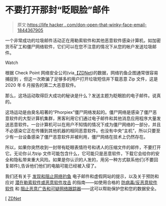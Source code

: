 # 不要打开那封“眨眼脸”邮件

> 原文:[https://life hacker . com/don-open-that-winky-face-email-1844367905](https://lifehacker.com/dont-open-that-winky-face-email-1844367905)

一个非常成功的垃圾邮件活动正在用勒索软件和其他恶意软件感染计算机，如加密货币矿工和僵尸网络软件，它们可以在您不注意的情况下从您的帐户发送垃圾邮件。

Watch

根据 Check Point 网络安全公司(via[【ZDNet](https://www.zdnet.com/article/this-botnet-has-surged-back-into-action-spreading-a-new-ransomware-campaign-via-phishing-emails/))的数据，网络钓鱼企图通常很容易捕捉到 ，但这一次欺骗了足够多的用户打开垃圾短信并下载恶意 Zip 文件，这是 2020 年 6 月报告的第二大恶意软件。

那么，这场运动取得巨大成功的秘诀是什么？发送主题为眨眼脸的电子邮件。说真的。

这场运动是由臭名昭著的“Phorpiex”僵尸网络发起的。僵尸网络是感染了僵尸恶意软件的大型计算机集群，黑客利用它们通过电子邮件和其他消息应用程序大量发送恶意软件。一台计算机可以在用户不知情的情况下成为僵尸网络的一部分，并且不必感染它正在传播到其他机器的相同恶意软件。也没有中央“主机”，所以只要至少有一台设备感染了僵尸恶意软件并被利用，僵尸网络在技术上仍然存在。

所以，如果你突然收到一封带有眨眼表情符号和诱人的压缩文件的邮件，不要打开它。无论你*认为*zip 文件可能包含什么，它可能只是恶意软件，下载它会给你的安全和隐私带来重大风险。如果是你认识的人发的，用另一种方式联系他们(不要回复邮件),告诉他们他们的电脑可能已经被入侵了。

我们还有关于 [发现和阻止网络钓鱼](https://lifehacker.com/modern-phishing-attempts-look-more-legit-but-the-metho-1794914817) 电子邮件和虚假网站的提示，以及关于预防和应对 [潜在勒索软件或恶意软件攻击](https://lifehacker.com/how-to-avoid-the-new-evilquest-mac-ransomware-1844236075) 的指南——如使用合格的 [防病毒/反恶意软件软件](https://lifehacker.com/use-these-antivirus-and-anti-malware-apps-instead-of-av-1841264690) 和 [阻止恶意广告和可疑网络跟踪器](https://lifehacker.com/the-best-browsers-for-ad-blocking-that-arent-chrome-1835130559)——这可以帮助保护您和您的数据安全。

[ [ZDNet](https://www.zdnet.com/article/this-botnet-has-surged-back-into-action-spreading-a-new-ransomware-campaign-via-phishing-emails/)